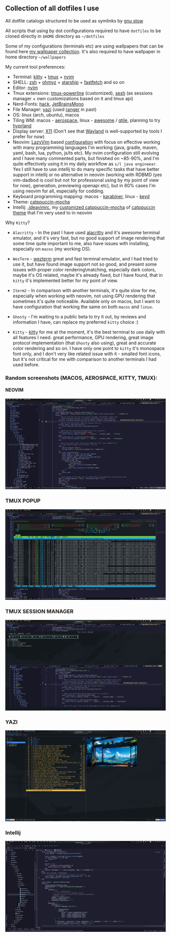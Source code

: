 ## Collection of all dotfiles I use

All dotfile catalogs structured to be used as symlinks by [gnu stow](https://www.gnu.org/software/stow/)

All scripts that using by dot configurations required to have `dotfiles` to be cloned directly in `$HOME` directory as `~/dotfiles`

Some of my configurations (terminals etc) are using wallpapers that can be found here [my wallpaper collection](https://gitlab.com/Serhii.Dudar1/wallpapers).
It's also required to have wallpaper in home directory `~/wallpapers`

My current tool preferences:
 - Terminal: [kitty](kitty) + [tmux](tmux) + [nvim](nvim)
 - SHELL: [zsh](zsh) + [ohmyz](https://ohmyz.sh/) + [starship](https://starship.rs/) + [fastfetch](https://github.com/fastfetch-cli/fastfetch) and so on
 - Editor: [nvim](nvim)
 - Tmux extensions: [tmux-powerline](tmux/.tmux/plugins/tmux-powerline) (customized), [sesh](https://github.com/joshmedeski/sesh) (as sessions manager + own customizations based on it and tmux api)   
 - Nerd-Fonts: [hack](https://www.programmingfonts.org/#hack), [JetBrainsMono](https://www.programmingfonts.org/#jetbrainsmono)
 - File Manager: [yazi](yazi) (used [ranger](ranger) in past)
 - OS: linux (arch, ubuntu), macos
 - Tiling WM: macos - [aerospace](https://github.com/nikitabobko/AeroSpace), linux - [awesome](https://awesomewm.org/) / [qtile](https://qtile.org/), planning to try [hyprland](https://github.com/hyprwm/Hyprland)
 - Display server: [X11](https://www.x.org/wiki/) (Don't see that [Wayland](https://wayland.freedesktop.org/) is well-supported by tools I prefer for now)
 - Neovim: [LazyVim](https://www.lazyvim.org/) based [configuration](nvim/.config/nvim) with focus on effective working with many programming languages I'm working (java, gradle, maven, yaml, bash, lua, python, js/ts etc). My nvim configuration still evolving and I have many commented parts, but finished on ~85-90%, and I'm quite effectively using it in my daily workflow as `s/l java engineear`. Yes I still have to use intellij to do many specific tasks that have better support in intellij or no alternative in neovim (working with RDBMD (yes vim-dadbod is cool but not for professional using by my point of view for now), generation, previewing openapi etc), but in 80% cases I'm using neovim for all, especially for codding.
 - Keyboard programming mapping: macos - [karabiner](karabiner), linux - [keyd](nonhome/keyd)
 - Theme: [catppuccin-mocha](https://github.com/catppuccin/nvim)
 - Intellij: [.ideavimrc](idea/.ideavimrc), my [customized catppuccin-mocha](idea/Catppuccin_Mocha.icls) of [catppuccin theme](https://github.com/catppuccin/jetbrains) that I'm very used to in neovim

Why `Kitty`?

- `Alacritty` - In the past I have used [alacritty](alacritty) and it's awesome terminal emulator, and it's very fast, but no good support of image rendering that some time quite important to me, also have issues with installing, especially on `macos` (my working OS).

- `WezTerm` - [wezterm](wezterm) great and fast terminal emulator, and I had tried to use it, but have found image support not so good, and present some issues with proper color rendering\matching, especially dark colors, maybe it's OS related, maybe it's already fixed, but I have found, that in `kitty` it's implemented better for my point of view.

- `Iterm2` - In comparison with another terminals, it's quite slow for me, especially when working with neovim, not using GPU rendering that sometimes it's quite noticeable. Available only on macos, but I want to have configuration that working the same on both `macos` and `linux`.

- `Ghosty` - I'm waiting to a public beta to try it out, by reviews and information I have, can replace my preferred `kitty` choice :)

- `Kitty` - [kitty](kitty) for me at the moment, it's the best terminal to use daily with all features I need. great performance, GPU rendering, great image protocol implementation (that `Ghosty` also using), great and accurate color rendering and so on. I have only one point to `kitty` it's monospace font only, and I don't very like related issue with it - smalled font icons, but it's not critical for me with comparison to another terminals I had used before.

### Random screenshots (MACOS, AEROSPACE, KITTY, TMUX):

#### NEOVIM
![img.png](images/nvim.png)

### TMUX POPUP
![img.png](images/tmux_popup.png)

### TMUX SESSION MANAGER
![img.png](images/tmux_session_manager.png)

### YAZI
![img.png](images/yazi.png)

### Intellij
![intellij.png](images/intellij.png)


